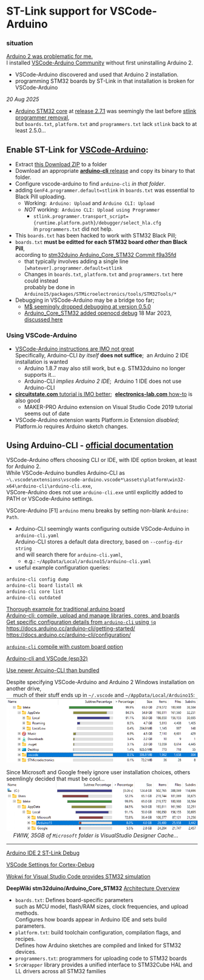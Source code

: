 # ST-Link support for VSCode-Arduino
### situation
[Arduino 2 was problematic for me.](https://blekenbleu.github.io/static/Arduino2/)  
I installed [VSCode-Arduino Community](https://marketplace.visualstudio.com/items?itemName=vscode-arduino.vscode-arduino-community) without first uninstalling Arduino 2.  
- VSCode-Arduino discovered and used that Arduino 2 installation.  
- programming STM32 boards by ST-Link in that installation is broken for VSCode-Arduino  

*20 Aug 2025*  
- [Arduino STM32 core](https://github.com/stm32duino/Arduino_Core_STM32) at [release 2.7.1](https://github.com/stm32duino/Arduino_Core_STM32/releases/tag/2.7.1)
	was seemingly the last before [stlink programmer removal](https://github.com/stm32duino/Arduino_Core_STM32/commit/f9a35fd714b889475e067d8c2c72c551ea3c0cba),   
	but `boards.txt`, `platform.txt` and `programmers.txt` lack `stlink` back to at least 2.5.0...  

## Enable ST-Link for [VSCode-Arduino](https://blekenbleu.github.io/static/VSCodeArduino/programming.htm):  
- Extract <a href=https://github.com/blekenbleu/STLink-vscode-arduino/archive/refs/heads/master.zip>this Download ZIP</a> to a folder
- Download an appropriate [**arduino-cli** release](https://github.com/arduino/arduino-cli/releases) and copy its binary to that folder.
- Configure vscode-arduino to find `arduino-cli` *in that folder*.  
- adding `GenF4.programmer.default=stlink` in `boards.txt` was essential to Black Pill uploading.  
	- Working:&nbsp; `Arduino: Upload` and `Arduino CLI: Upload`  
	- *NOT* working:&nbsp; `Arduino CLI: Upload using Programmer`  
		- `stlink.programmer.transport_script={runtime.platform.path}/debugger/select_hla.cfg`  
			in `programmers.txt` did not help.  
- This `boards.txt` has been hacked to work with STM32 Black Pill;
- `boards.txt` **must be editted for each STM32 board *other than* Black Pill**,  
	according to [stm32duino Arduino_Core_STM32 Commit f9a35fd](https://github.com/stm32duino/Arduino_Core_STM32/commit/f9a35fd714b889475e067d8c2c72c551ea3c0cba)
	- that typically involves adding a single line `[whatever].programmer.default=stlink`  
	- Changes in `boards.txt`, `platform.txt` and `programmers.txt` here could instead  
	  probably be done in `Arduino15/packages/STMicroelectronics/tools/STM32Tools/*`
- Debugging in VSCode-Arduino may be a bridge too far;
	- [M$ seemingly dropped debugging at version 0.5.0](https://github.com/Tnthr/vscode-arduino-debug#visual-studio-code-extension-for-arduino-the-fork)
	- [Arduino_Core_STM32 added openocd debug](https://github.com/stm32duino/Arduino_Core_STM32/pull/1976/files#diff-5c378d0844f0422d4d813eabe83f61ffce82014d8b8aa3e93ee35ce2ca14ca7b)
		18 Mar 2023, [discussed here](https://github.com/stm32duino/Arduino_Core_STM32/issues/1896)

### Using VSCode-Arduino  
- [VSCode-Arduino instructions are IMO not great](https://github.com/vscode-arduino/vscode-arduino#installation)  
	Specifically, Arduino-CLI *by itself* **does not suffice**;&nbsp; an Arduino 2 IDE installation is wanted  
	- Arduino 1.8.7 may also still work, but e.g. STM32duino no longer supports it...
	- Arduino-CLI *implies Arduino 2 IDE*;&nbsp; Arduino 1 IDE does not use Arduino-CLI
- [**circuitstate.com** tutorial is IMO better](https://www.circuitstate.com/tutorials/how-to-use-vs-code-for-creating-and-uploading-arduino-sketches/);&nbsp;
	[**electronics-lab.com** how-to](https://www.electronics-lab.com/project/programming-arduino-platform-io-arduino-extension-visual-studio-code-editor/) is also good
	- MAKER-PRO Arduino extension on Visual Studio Code 2019 tutorial seems out of date
- VSCode-Arduino extension wants Platform.io Extension *disabled*;<br> Platform.io requires Arduino sketch changes.



## Using Arduino-CLI - [official documentation](https://arduino.github.io/arduino-cli)

VSCode-Arduino offers choosing CLI or IDE, with IDE option broken, at least for Arduino 2.  
While VSCode-Arduino bundles Arduino-CLI as<br>
`~\.vscode\extensions\vscode-arduino.vscode*\assets\platform\win32-x64\arduino-cli\arduino-cli.exe`,  
VSCore-Arduino does not use `arduino-cli.exe` until explicitly added to PATH or VSCode-Arduino settings.  

VSCore-Arduino [F1] `arduino` menu breaks by setting non-blank `Arduino: Path`.
- Arduino-CLI seemingly wants configuring outside VSCode-Arduino in `arduino-cli.yaml`  
	Arduino-CLI stores a default data directory, based on `--config-dir string`  
	and will search there for `arduino-cli.yaml`,  
  	- e.g.: `~/AppData/Local/arduino15/arduino-cli.yaml`  
- useful example configuration queries:
```
arduino-cli config dump
arduino-cli board listall mk
arduino-cli core list
arduino-cli outdated
```

[Thorough example for traditional arduino board](https://www.dumblebots.com/blog/arduino-cli-getting-started)  
[Arduino-cli: compile, upload and manage libraries, cores, and boards](https://www.pcbway.com/blog/Activities/Arduino_cli__compile__upload_and_manage_libraries__cores__and_boards.html)  
[Get specific configuration details from `arduino-cli` using `jq`](https://forum.arduino.cc/t/how-to-get-specific-configuration-details-using-arduino-cli/1176922/1)  
https://docs.arduino.cc/arduino-cli/getting-started/  
https://docs.arduino.cc/arduino-cli/configuration/  

[`arduino-cli` compile with custom board option](https://forum.arduino.cc/t/selecting-stm32f103cb-instead-of-default/1135893)

[Arduino-cli and VSCode (esp32)](https://cooling75.github.io/blog/arduino.html)

[Use newer Arcuino-CLI than bundled](https://forum.arduino.cc/t/board-change-and-upload-issue-stm32-nucleo-32/951464)

Despite specifying VSCode-Arduino and Arduino 2 Windows installation on another drive,  
 &emsp; much of their stuff ends up in  `~/.vscode` and `~/AppData/Local/Arduino15`:  
![](vscode.png)  

Since Microsoft and Google freely ignore user installation choices,
others seemlingly decided that must be cool...  
![](Arduino15.png)  
 &emsp; *FWIW, 35GB of `Microsoft` folder is VisualStudio Designer Cache...*

---

[Arduino IDE 2 ST-Link Debug](https://www.stm32duino.com/viewtopic.php?t=1707)

[VSCode Settings for Cortex-Debug](https://github.com/Marus/cortex-debug/wiki)

[Wokwi for Visual Studio Code provides STM32 simulation](https://docs.wokwi.com/vscode/getting-started)

**DeepWiki stm32duino/Arduino_Core_STM32**
[Architecture Overview](https://deepwiki.com/stm32duino/Arduino_Core_STM32/1-overview#architecture-overview)  
- `boards.txt`: Defines board-specific parameters  
	such as MCU model, flash/RAM sizes, clock frequencies, and upload methods.  
   Configures how boards appear in Arduino IDE and sets build parameters.  
- `platform.txt`: build toolchain configuration, compilation flags, and recipes.  
   Defines how Arduino sketches are compiled and linked for STM32 devices.  
- `programmers.txt`:  programmers for uploading code to STM32 boards  
- `SrcWrapper` library provides a unified interface to STM32Cube HAL and LL drivers across all STM32 families  

